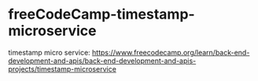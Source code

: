 # freeCodeCamp-timestamp-microservice
timestamp micro service: https://www.freecodecamp.org/learn/back-end-development-and-apis/back-end-development-and-apis-projects/timestamp-microservice
